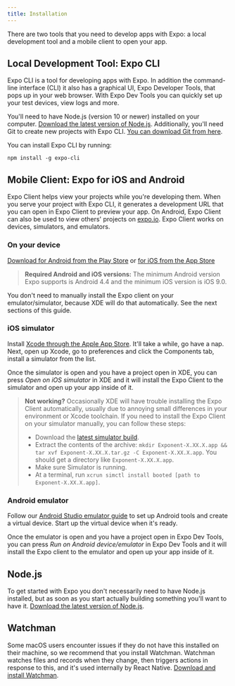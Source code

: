 ```yaml
---
title: Installation
---
```


There are two tools that you need to develop apps with Expo: a local development tool and a mobile client to open your app.

## Local Development Tool: Expo CLI

Expo CLI is a tool for developing apps with Expo. In addition the command-line interface (CLI) it also has a graphical UI, Expo Developer Tools, that pops up in your web browser. With Expo Dev Tools you can quickly set up your test devices, view logs and more.

You'll need to have Node.js (version 10 or newer) installed on your computer. [Download the latest version of Node.js](https://nodejs.org/en/). Additionally, you'll need Git to create new projects with Expo CLI. [You can download Git from here](https://git-scm.com).

You can install Expo CLI by running:

```
npm install -g expo-cli
```

## Mobile Client: Expo for iOS and Android

Expo Client helps view your projects while you're developing them. When you serve your project with Expo CLI, it generates a development URL that you can open in Expo Client to preview your app. On Android, Expo Client can also be used to view others' projects on [expo.io](https://expo.io). Expo Client works on devices, simulators, and emulators.

### On your device

[Download for Android from the Play Store](https://play.google.com/store/apps/details?id=host.exp.exponent) or [for iOS from the App Store](https://itunes.com/apps/exponent)

> **Required Android and iOS versions:** The minimum Android version Expo supports is Android 4.4 and the minimum iOS version is iOS 9.0.

You don't need to manually install the Expo client on your emulator/simulator, because XDE will do that automatically. See the next sections of this guide.

### iOS simulator

Install [Xcode through the Apple App Store](https://itunes.apple.com/app/xcode/id497799835). It'll take a while, go have a nap. Next, open up Xcode, go to preferences and click the Components tab, install a simulator from the list.

Once the simulator is open and you have a project open in XDE, you can press _Open on iOS simulator_ in XDE and it will install the Expo Client to the simulator and open up your app inside of it.

> **Not working?** Occasionally XDE will have trouble installing the Expo Client automatically, usually due to annoying small differences in your environment or Xcode toolchain. If you need to install the Expo Client on your simulator manually, you can follow these steps:
> 
> - Download the [latest simulator build](http://expo.io/--/api/v2/versions/download-ios-simulator-build).
> - Extract the contents of the archive: `mkdir Exponent-X.XX.X.app && tar xvf Exponent-X.XX.X.tar.gz -C Exponent-X.XX.X.app`. You should get a directory like `Exponent-X.XX.X.app`.
> - Make sure Simulator is running.
> - At a terminal, run `xcrun simctl install booted [path to Exponent-X.XX.X.app]`.

### Android emulator

Follow our [Android Studio emulator guide](../../workflow/android-studio-emulator/) to set up Android tools and create a virtual device. Start up the virtual device when it's ready.

Once the emulator is open and you have a project open in Expo Dev Tools, you can press _Run on Android device/emulator_ in Expo Dev Tools and it will install the Expo client to the emulator and open up your app inside of it.

## Node.js

To get started with Expo you don't necessarily need to have Node.js installed, but as soon as you start actually building something you'll want to have it. [Download the latest version of Node.js](https://nodejs.org/en/).

## Watchman

Some macOS users encounter issues if they do not have this installed on their machine, so we recommend that you install Watchman. Watchman watches files and records when they change, then triggers actions in response to this, and it's used internally by React Native. [Download and install Watchman](https://facebook.github.io/watchman/docs/install.html).
